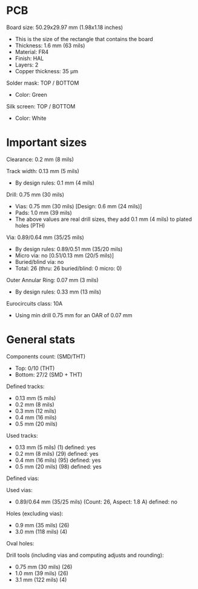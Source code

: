 # PCB

Board size: 50.29x29.97 mm (1.98x1.18 inches)

- This is the size of the rectangle that contains the board
- Thickness: 1.6 mm (63 mils)
- Material: FR4
- Finish: HAL
- Layers: 2
- Copper thickness: 35 µm

Solder mask: TOP / BOTTOM

- Color: Green

Silk screen: TOP / BOTTOM

- Color: White


# Important sizes

Clearance: 0.2 mm (8 mils)

Track width: 0.13 mm (5 mils)

- By design rules: 0.1 mm (4 mils)

Drill: 0.75 mm (30 mils)

- Vias: 0.75 mm (30 mils) [Design: 0.6 mm (24 mils)]
- Pads: 1.0 mm (39 mils)
- The above values are real drill sizes, they add 0.1 mm (4 mils) to plated holes (PTH)

Via: 0.89/0.64 mm (35/25 mils)

- By design rules: 0.89/0.51 mm (35/20 mils)
- Micro via: no [0.51/0.13 mm (20/5 mils)]
- Buried/blind via: no
- Total: 26 (thru: 26 buried/blind: 0 micro: 0)

Outer Annular Ring: 0.07 mm (3 mils)

- By design rules: 0.33 mm (13 mils)

Eurocircuits class: 10A
- Using min drill 0.75 mm for an OAR of 0.07 mm


# General stats

Components count: (SMD/THT)

- Top: 0/10 (THT)
- Bottom: 27/2 (SMD + THT)

Defined tracks:

- 0.13 mm (5 mils)
- 0.2 mm (8 mils)
- 0.3 mm (12 mils)
- 0.4 mm (16 mils)
- 0.5 mm (20 mils)

Used tracks:

- 0.13 mm (5 mils) (1) defined: yes
- 0.2 mm (8 mils) (29) defined: yes
- 0.4 mm (16 mils) (95) defined: yes
- 0.5 mm (20 mils) (98) defined: yes

Defined vias:


Used vias:

- 0.89/0.64 mm (35/25 mils) (Count: 26, Aspect: 1.8 A) defined: no

Holes (excluding vias):

- 0.9 mm (35 mils) (26)
- 3.0 mm (118 mils) (4)

Oval holes:


Drill tools (including vias and computing adjusts and rounding):

- 0.75 mm (30 mils) (26)
- 1.0 mm (39 mils) (26)
- 3.1 mm (122 mils) (4)




